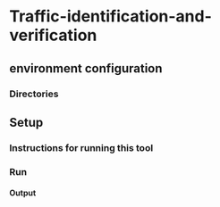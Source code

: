 # Traffic-identification-and-verification
## environment configuration
### Directories
## Setup 
### Instructions for running this tool
### Run
#### Output
